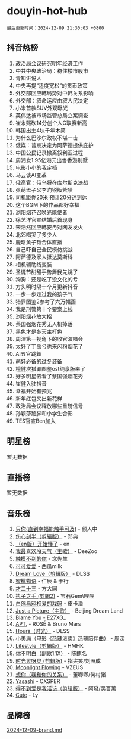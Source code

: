 # douyin-hot-hub

`最后更新时间：2024-12-09 21:30:03 +0800`

## 抖音热榜

1. 政治局会议研究明年经济工作
1. 中共中央政治局：稳住楼市股市
1. 青知讲说人
1. 中央再提“适度宽松”的货币政策
1. 外交部回应韩局势对中韩关系影响
1. 外交部：叙命运应由叙人民决定
1. 小米首款SUV外观曝光
1. 英伟达被市场监管总局立案调查
1. 崔永熙砍14分创个人G联赛新高
1. 韩国出土4块千年木简
1. 为什么巴沙尔政权不堪一击
1. 俄媒：普京决定为阿萨德提供庇护
1. 中国公民记录撤离叙利亚过程
1. 周润发1.95亿港元出售香港别墅
1. 电影小小的我定档
1. 马云谈AI变革
1. 俄高官：俄乌将在库尔斯克决战
1. 张萌孟子义李昀锐版紫啧
1. 司机距你20米 预计20分钟到达
1. 这个BGM下的作品都好幸福
1. 浏阳烟花召唤光能使者
1. 徐艺洋官宣结婚后首现身
1. 宋浩然回应韩安冉对网友发火
1. 北郊唱哭了多少人
1. 鹿晗黄子韬合体直播
1. 自己吓自己全民模仿挑战
1. 阿萨德及家人抵达莫斯科
1. 相机辅助线变装
1. 圣诞节甜甜手势舞我先跳了
1. 狗狗：还是吃了没文化的亏
1. 方头明时隔十个月更新抖音
1. 一步一步走过我的孩子气
1. 猎罪图鉴2参考了六万幅画
1. 我是刑警第十个要案上线
1. 浏阳烟花放大招
1. 蔡国强烟花秀无人机掉落
1. 黑色才是冬天主打色
1. 周深第一视角下的收官演唱会
1. 太好了丁禹兮也来闪粉烟花了
1. AI五官跳舞
1. 萌娃必备的过冬装备
1. 檀健次猎罪图鉴ost纯享版来了
1. 好多明星去看了蔡国强烟花秀
1. 崔健入驻抖音
1. 幸福开始有预兆
1. 新年红包又出新花样
1. 政治局会议释放哪些重磅信号
1. 孙颖莎踮脚和小学生合影
1. TES官宣Ben加入

## 明星榜

暂无数据

## 直播榜

暂无数据

## 音乐榜

1. [只你(直到幸福能触手可及)](https://sf5-hl-cdn-tos.douyinstatic.com/obj/tos-cn-ve-2774/o0lBkRDzFTeaVSUz3ZZSCBVtZ5DIMQGfgmEAuE) - 颜人中
1. [伤心剖半（剪辑版）](https://sf5-hl-cdn-tos.douyinstatic.com/obj/tos-cn-ve-2774/oE3a4kLafIGYPYIFXlEAefIrO0MvzyEDgbuTmC) - 邓典
1. [（en版）开始懂了](https://sf5-hl-cdn-tos.douyinstatic.com/obj/tos-cn-ve-2774/ow9G4MKH32zBIDHGvNiTAimWsAJB5QxhCIfIME) - en
1. [我最喜欢冷天气（主歌）](https://sf5-hl-cdn-tos.douyinstatic.com/obj/tos-cn-ve-2774/ogd10efzCApmGsmwZRmIKrEMfCZLg7MycZu3ew) - DeeZoo
1. [触摸不到的你](https://sf5-hl-cdn-tos.douyinstatic.com/obj/tos-cn-ve-2774/oUBR0G6KDYpIwoshClFdQfZDNBfTnrBQE7gXtN) - 念先生
1. [可可爱爱](https://sf5-hl-cdn-tos.douyinstatic.com/obj/tos-cn-ve-2774/0deb1e75aea643b9927ba26aaafa29dd) - 西瓜milk
1. [Dream Love（剪辑版）](https://sf5-hl-cdn-tos.douyinstatic.com/obj/tos-cn-ve-2774/oUn3DKyIgBFIsCFZmAMM8qSJyMtlgLfoPqyDEe) - DLSS
1. [蜜桃物语](https://sf5-hl-cdn-tos.douyinstatic.com/obj/tos-cn-ve-2774/oIhOSCZtIACtYU4XQkngiW9kCBfVD1Fz9IYeqL) - 仁辰 & 于行
1. [才二十三](https://sf5-hl-cdn-tos.douyinstatic.com/obj/tos-cn-ve-2774/okABdOmMEBYDDBvkgYQ5JfEqFtCZvQxf4aRjDI) - 方大同
1. [执子之手 (剪辑2)](https://sf3-cdn-tos.douyinstatic.com/obj/tos-cn-ve-2774/oUoZLQjCc31XzqsBnBQUNgeKtYPBcgbFDwtfcu) - 宝石Gem\哩哩
1. [白鸽乌鸦相爱的戏码](https://sf5-hl-cdn-tos.douyinstatic.com/obj/tos-cn-ve-2774/oMVVEf6eDAOmFtNtCsEqKpIorBDM8Nkg6TZRqC) - 皮卡潘
1. [Just a Picture（主歌）](https://sf5-hl-cdn-tos.douyinstatic.com/obj/tos-cn-ve-2774/oc0usFBZCDnAGbtQig7oCaDsQfCYjcAEfWYQkF) - Beijing Dream Land
1. [Blame You](https://sf5-hl-cdn-tos.douyinstatic.com/obj/tos-cn-ve-2774/oAceIDVL0BC2DJC0Qwi8AZnQAtBgZBbMMpfdzi) - E27XG_
1. [APT.](https://sf5-hl-cdn-tos.douyinstatic.com/obj/tos-cn-ve-2774/ooHxBnfDQIxBZontIlGfpTy5PBxCgEccFO1OMg) - ROSÉ & Bruno Mars
1. [Hours（时光）](https://sf3-cdn-tos.douyinstatic.com/obj/tos-cn-ve-2774/oES9g0DgeYmDFDVCLNfBZZsnLvGF4utxCEAm1Q) - DLSS
1. [小美满（电影《热辣滚烫》热辣陪伴曲）](https://sf5-hl-cdn-tos.douyinstatic.com/obj/tos-cn-ve-2774/o0GAn2lSgfZIDUgtevCGDQYnFg4CwnrBaxbTZL) - 周深
1. [Lifestyle（剪辑版）](https://sf3-cdn-tos.douyinstatic.com/obj/tos-cn-ve-2774/owfqGgjwG3V5lCLaAIezFMeg3LtuKNBaZKgzPV) - HMHK
1. [你不明白（副歌1.1X）](https://sf5-hl-cdn-tos.douyinstatic.com/obj/tos-cn-ve-2774/o4LBQK7fIoonFBCeIzPNZvHDgEDtQ2ErnrKvM1) - 陈麒名
1. [时光晃呀晃 (剪辑版)](https://sf5-hl-cdn-tos.douyinstatic.com/obj/tos-cn-ve-2774/o8ACeQem3gwI1x3GIYGAfKG0LJebKFRJDwRwyW) - 指尖笑/刘洲成
1. [Moonlight Flowing](https://sf5-hl-cdn-tos.douyinstatic.com/obj/tos-cn-ve-2774/oopZsCtRnQgOhEYmv9FfBBgwmeaQmWQQZED9tN) - VZEUS
1. [想你（我和你的关系）](https://sf5-hl-cdn-tos.douyinstatic.com/obj/tos-cn-ve-2774/o8QxhcOBDYYX0zqKCjFVQXZ3RBffnRBQEogitG) - 董唧唧/何村猪
1. [Yasashi](https://sf5-hl-cdn-tos.douyinstatic.com/obj/tos-cn-ve-2774/oEIqAlutRBGQZgZf2VMCuFEBmaD2bgJG6fCQaQ) - CXSPER
1. [得不到爱是我活该（剪辑版）](https://sf5-hl-cdn-tos.douyinstatic.com/obj/tos-cn-ve-2774/os0cIhiBc3fAa9kPjzM5WTrMggiK3sBnZDAwpQ) - 阿發/吴百萬
1. [Cute](https://sf5-hl-cdn-tos.douyinstatic.com/obj/tos-cn-ve-2774/o4IbIzHWKAAB4wsS5qMBRiiAlEBGTpQRNfFvuo) - Ly

## 品牌榜

[2024-12-09-brand.md](2024-12-09-brand.md)
